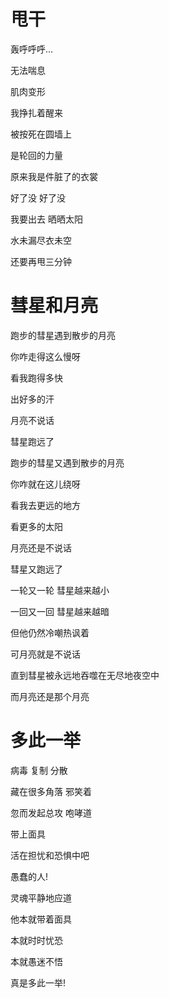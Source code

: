# 甩干

轰呼呼呼...

无法喘息

肌肉变形

我挣扎着醒来

被按死在圆墙上

是轮回的力量



原来我是件脏了的衣裳

好了没 好了没

我要出去 晒晒太阳

水未漏尽衣未空

还要再甩三分钟





# 彗星和月亮

跑步的彗星遇到散步的月亮

你咋走得这么慢呀

看我跑得多快

出好多的汗

月亮不说话 

彗星跑远了



跑步的彗星又遇到散步的月亮

你咋就在这儿绕呀

看我去更远的地方

看更多的太阳

月亮还是不说话

彗星又跑远了



一轮又一轮 彗星越来越小

一回又一回 彗星越来越暗

但他仍然冷嘲热讽着

可月亮就是不说话



直到彗星被永远地吞噬在无尽地夜空中

而月亮还是那个月亮





# 多此一举

病毒 复制 分散

藏在很多角落 邪笑着

忽而发起总攻 咆哮道

带上面具

活在担忧和恐惧中吧

愚蠢的人!



灵魂平静地应道

他本就带着面具

本就时时忧恐

本就愚迷不悟

真是多此一举!



